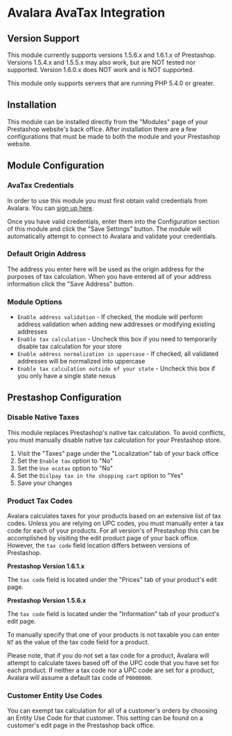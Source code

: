 # Avalara AvaTax Integration
## Version Support
This module currently supports versions 1.5.6.x and 1.6.1.x of Prestashop. Versions 1.5.4.x and 1.5.5.x may also work, but are NOT tested nor supported. Version 1.6.0.x does NOT work and is NOT supported.

This module only supports servers that are running PHP 5.4.0 or greater.

## Installation

This module can be installed directly from the "Modules" page of your Prestashop website's back office. After installation there are a few configurations that must be made to both the module and your Prestashop website.

## Module Configuration

### AvaTax Credentials
In order to use this module you must first obtain valid credentials from Avalara. You can [sign up here](http://www.info.avalara.com/prestashop).

Once you have valid credentials, enter them into the Configuration section of this module and click the "Save Settings" button. The module will automatically attempt to connect to Avalara and validate your credentials.

### Default Origin Address
The address you enter here will be used as the origin address for the purposes of tax calculation. When you have entered all of your address information click the "Save Address" button.

### Module Options
* `Enable address validation` - If checked, the module will perform address validation when adding new addresses or modifying existing addresses
* `Enable tax calculation` - Uncheck this box if you need to temporarily disable tax calculation for your store
* `Enable address normalization in uppercase` - If checked, all validated addresses will be normalized into uppercase
* `Enable tax calculation outside of your state` - Uncheck this box if you only have a single state nexus


## Prestashop Configuration

### Disable Native Taxes
This module replaces Prestashop's native tax calculation. To avoid conflicts, you must manually disable native tax calculation for your Prestashop store. 

1. Visit the "Taxes" page under the "Localization" tab of your back office
2. Set the `Enable tax` option to "No"
3. Set the `Use ecotax` option to "No"
4. Set the `Dislpay tax in the shopping cart` option to "Yes"
5. Save your changes


### Product Tax Codes
Avalara calculates taxes for your products based on an extensive list of tax codes. Unless you are relying on UPC codes, you must manually enter a tax code for each of your products. For all version's of Prestashop this can be accomplished by visiting the edit product page of your back office. However, the `tax code` field location differs between versions of Prestashop.

**Prestashop Version 1.6.1.x**

The `tax code` field is located under the "Prices" tab of your product's edit page.


**Prestashop Version 1.5.6.x**

The `tax code` field is located under the "Information" tab of your product's edit page.

To manually specify that one of your products is not taxable you can enter `NT` as the value of the tax code field for a product.

Please note, that if you do not set a tax code for a product, Avalara will attempt to calculate taxes based off of the UPC code that you have set for each product. If neither a tax code nor a UPC code are set for a product, Avalara will assume a default tax code of `P0000000`.

### Customer Entity Use Codes
You can exempt tax calculation for all of a customer's orders by choosing an Entity Use Code for that customer. This setting can be found on a customer's edit page in the Prestashop back office.

